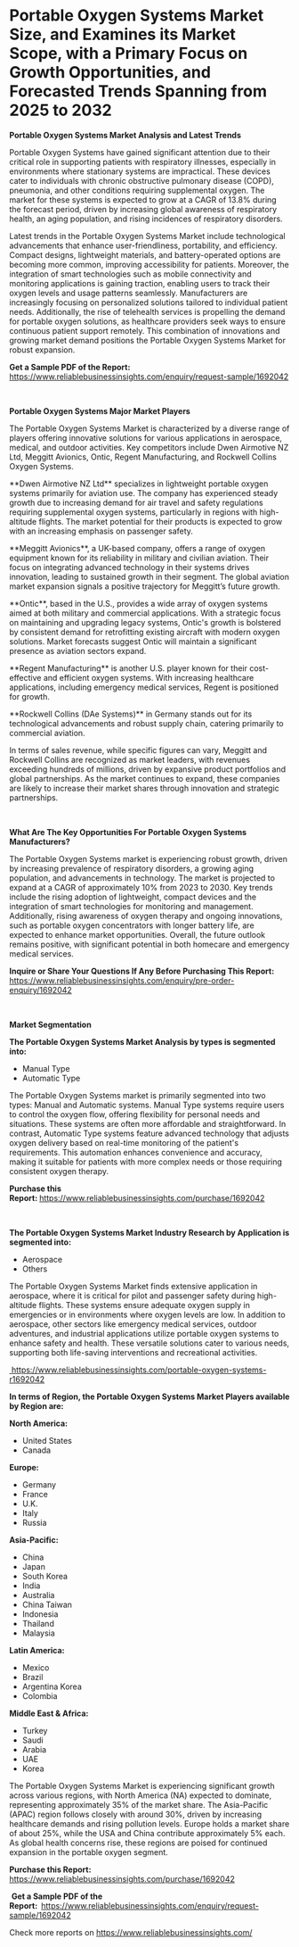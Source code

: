 <p><h1>Portable Oxygen Systems Market Size, and Examines its Market Scope, with a Primary Focus on Growth Opportunities, and Forecasted Trends Spanning from 2025 to 2032</h1></p><p><strong>Portable Oxygen Systems Market Analysis and Latest Trends</strong></p>
<p><p>Portable Oxygen Systems have gained significant attention due to their critical role in supporting patients with respiratory illnesses, especially in environments where stationary systems are impractical. These devices cater to individuals with chronic obstructive pulmonary disease (COPD), pneumonia, and other conditions requiring supplemental oxygen. The market for these systems is expected to grow at a CAGR of 13.8% during the forecast period, driven by increasing global awareness of respiratory health, an aging population, and rising incidences of respiratory disorders.</p><p>Latest trends in the Portable Oxygen Systems Market include technological advancements that enhance user-friendliness, portability, and efficiency. Compact designs, lightweight materials, and battery-operated options are becoming more common, improving accessibility for patients. Moreover, the integration of smart technologies such as mobile connectivity and monitoring applications is gaining traction, enabling users to track their oxygen levels and usage patterns seamlessly. Manufacturers are increasingly focusing on personalized solutions tailored to individual patient needs. Additionally, the rise of telehealth services is propelling the demand for portable oxygen solutions, as healthcare providers seek ways to ensure continuous patient support remotely. This combination of innovations and growing market demand positions the Portable Oxygen Systems Market for robust expansion.</p></p>
<p><strong>Get a Sample PDF of the Report:&nbsp;</strong> <a href="https://www.reliablebusinessinsights.com/enquiry/request-sample/1692042?utm_campaign=75&utm_medium=2&utm_source=Github&utm_content=ia&utm_term=10042025&utm_id=portable-oxygen-systems">https://www.reliablebusinessinsights.com/enquiry/request-sample/1692042</a></p>
<p>&nbsp;</p>
<p><strong>Portable Oxygen Systems Major Market Players</strong></p>
<p><p>The Portable Oxygen Systems Market is characterized by a diverse range of players offering innovative solutions for various applications in aerospace, medical, and outdoor activities. Key competitors include Dwen Airmotive NZ Ltd, Meggitt Avionics, Ontic, Regent Manufacturing, and Rockwell Collins Oxygen Systems.</p><p>**Dwen Airmotive NZ Ltd** specializes in lightweight portable oxygen systems primarily for aviation use. The company has experienced steady growth due to increasing demand for air travel and safety regulations requiring supplemental oxygen systems, particularly in regions with high-altitude flights. The market potential for their products is expected to grow with an increasing emphasis on passenger safety.</p><p>**Meggitt Avionics**, a UK-based company, offers a range of oxygen equipment known for its reliability in military and civilian aviation. Their focus on integrating advanced technology in their systems drives innovation, leading to sustained growth in their segment. The global aviation market expansion signals a positive trajectory for Meggitt’s future growth.</p><p>**Ontic**, based in the U.S., provides a wide array of oxygen systems aimed at both military and commercial applications. With a strategic focus on maintaining and upgrading legacy systems, Ontic's growth is bolstered by consistent demand for retrofitting existing aircraft with modern oxygen solutions. Market forecasts suggest Ontic will maintain a significant presence as aviation sectors expand.</p><p>**Regent Manufacturing** is another U.S. player known for their cost-effective and efficient oxygen systems. With increasing healthcare applications, including emergency medical services, Regent is positioned for growth. </p><p>**Rockwell Collins (DAe Systems)** in Germany stands out for its technological advancements and robust supply chain, catering primarily to commercial aviation. </p><p>In terms of sales revenue, while specific figures can vary, Meggitt and Rockwell Collins are recognized as market leaders, with revenues exceeding hundreds of millions, driven by expansive product portfolios and global partnerships. As the market continues to expand, these companies are likely to increase their market shares through innovation and strategic partnerships.</p></p>
<p>&nbsp;</p>
<p><strong>What Are The Key Opportunities For Portable Oxygen Systems Manufacturers?</strong></p>
<p><p>The Portable Oxygen Systems market is experiencing robust growth, driven by increasing prevalence of respiratory disorders, a growing aging population, and advancements in technology. The market is projected to expand at a CAGR of approximately 10% from 2023 to 2030. Key trends include the rising adoption of lightweight, compact devices and the integration of smart technologies for monitoring and management. Additionally, rising awareness of oxygen therapy and ongoing innovations, such as portable oxygen concentrators with longer battery life, are expected to enhance market opportunities. Overall, the future outlook remains positive, with significant potential in both homecare and emergency medical services.</p></p>
<p><strong>Inquire or Share Your Questions If Any Before Purchasing This Report:</strong> <a href="https://www.reliablebusinessinsights.com/enquiry/pre-order-enquiry/1692042?utm_campaign=75&utm_medium=2&utm_source=Github&utm_content=ia&utm_term=10042025&utm_id=portable-oxygen-systems">https://www.reliablebusinessinsights.com/enquiry/pre-order-enquiry/1692042</a></p>
<p>&nbsp;</p>
<p><strong>Market Segmentation</strong></p>
<p><strong>The Portable Oxygen Systems Market Analysis by types is segmented into:</strong></p>
<p><ul><li>Manual Type</li><li>Automatic Type</li></ul></p>
<p><p>The Portable Oxygen Systems market is primarily segmented into two types: Manual and Automatic systems. Manual Type systems require users to control the oxygen flow, offering flexibility for personal needs and situations. These systems are often more affordable and straightforward. In contrast, Automatic Type systems feature advanced technology that adjusts oxygen delivery based on real-time monitoring of the patient's requirements. This automation enhances convenience and accuracy, making it suitable for patients with more complex needs or those requiring consistent oxygen therapy.</p></p>
<p><strong>Purchase this Report:&nbsp;</strong><a href="https://www.reliablebusinessinsights.com/purchase/1692042?utm_campaign=75&utm_medium=2&utm_source=Github&utm_content=ia&utm_term=10042025&utm_id=portable-oxygen-systems">https://www.reliablebusinessinsights.com/purchase/1692042</a></p>
<p>&nbsp;</p>
<p><strong>The Portable Oxygen Systems Market Industry Research by Application is segmented into:</strong></p>
<p><ul><li>Aerospace</li><li>Others</li></ul></p>
<p><p>The Portable Oxygen Systems Market finds extensive application in aerospace, where it is critical for pilot and passenger safety during high-altitude flights. These systems ensure adequate oxygen supply in emergencies or in environments where oxygen levels are low. In addition to aerospace, other sectors like emergency medical services, outdoor adventures, and industrial applications utilize portable oxygen systems to enhance safety and health. These versatile solutions cater to various needs, supporting both life-saving interventions and recreational activities.</p></p>
<p><a href="https://www.reliablebusinessinsights.com/portable-oxygen-systems-r1692042?utm_campaign=75&utm_medium=2&utm_source=Github&utm_content=ia&utm_term=10042025&utm_id=portable-oxygen-systems">&nbsp;https://www.reliablebusinessinsights.com/portable-oxygen-systems-r1692042</a></p>
<p><strong>In terms of Region, the Portable Oxygen Systems Market Players available by Region are:</strong></p>
<p>
    <p> <strong> North America: </strong>
        <ul>
            <li>United States</li>
            <li>Canada</li>
        </ul>
        </p> 
    <p> <strong> Europe: </strong>
        <ul>
            <li>Germany</li>
            <li>France</li>
            <li>U.K.</li>
            <li>Italy</li>
            <li>Russia</li>
        </ul>
        </p> 
    <p> <strong> Asia-Pacific: </strong>
        <ul>
            <li>China</li>
            <li>Japan</li>
            <li>South Korea</li>
            <li>India</li>
            <li>Australia</li>
            <li>China Taiwan</li>
            <li>Indonesia</li>
            <li>Thailand</li>
            <li>Malaysia</li>
        </ul>
        </p> 
    <p> <strong> Latin America: </strong>
        <ul>
            <li>Mexico</li>
            <li>Brazil</li>
            <li>Argentina Korea</li>
            <li>Colombia</li>
        </ul>
        </p> 
    <p> <strong> Middle East & Africa: </strong>
        <ul>
            <li>Turkey</li>
            <li>Saudi</li>
            <li>Arabia</li>
            <li>UAE</li>
            <li>Korea</li>
        </ul>
    </p>
    </p>
<p><p>The Portable Oxygen Systems Market is experiencing significant growth across various regions, with North America (NA) expected to dominate, representing approximately 35% of the market share. The Asia-Pacific (APAC) region follows closely with around 30%, driven by increasing healthcare demands and rising pollution levels. Europe holds a market share of about 25%, while the USA and China contribute approximately 5% each. As global health concerns rise, these regions are poised for continued expansion in the portable oxygen segment.</p></p>
<p><strong>Purchase this Report: </strong><a href="https://www.reliablebusinessinsights.com/purchase/1692042?utm_campaign=75&utm_medium=2&utm_source=Github&utm_content=ia&utm_term=10042025&utm_id=portable-oxygen-systems">https://www.reliablebusinessinsights.com/purchase/1692042</a></p>
<p>&nbsp;<strong>Get a Sample PDF of the Report:&nbsp;&nbsp;</strong><a href="https://www.reliablebusinessinsights.com/enquiry/request-sample/1692042?utm_campaign=75&utm_medium=2&utm_source=Github&utm_content=ia&utm_term=10042025&utm_id=portable-oxygen-systems">https://www.reliablebusinessinsights.com/enquiry/request-sample/1692042</a></p>
<p><strong></strong></p>
<p>Check more reports on <a href="https://www.reliablebusinessinsights.com/?utm_campaign=75&utm_medium=2&utm_source=Github&utm_content=ia&utm_term=10042025&utm_id=portable-oxygen-systems">https://www.reliablebusinessinsights.com/</a></p>